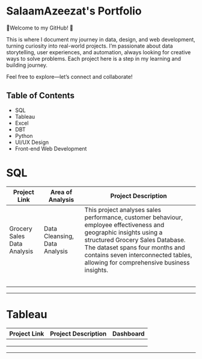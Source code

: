 # SalaamAzeezat's Portfolio
👋Welcome to my GitHub! 🚀

This is where I document my journey in data, design, and web development, turning curiosity into real-world projects. I’m passionate about data storytelling, user experiences, and automation, always looking for creative ways to solve problems. Each project here is a step in my learning and building journey.

Feel free to explore—let’s connect and collaborate!

## Table of Contents
- SQL
- Tableau
- Excel
- DBT
- Python
- UI/UX Design
- Front-end Web Development

# SQL
| Project Link | Area of Analysis | Project Description |
|---|---|---|
|Grocery Sales Data Analysis | Data Cleansing, Data Analysis | This project analyses sales performance, customer behaviour, employee effectiveness and geographic insights using a structured Grocery Sales Database. The dataset spans four months and contains seven interconnected tables, allowing for comprehensive business insights. |
|||
|||
|||
|||
|||
***
# Tableau
| Project Link | Project Description | Dashboard |
|---|---|---|
|||
|||
|||
***
